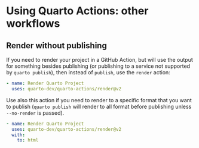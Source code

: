 # Using Quarto Actions: other workflows

## Render without publishing

If you need to render your project in a GitHub Action, but will use the output for something besides publishing (or publishing to a service not supported by `quarto publish`), then instead of `publish`, use the `render` action:

```yaml
- name: Render Quarto Project
  uses: quarto-dev/quarto-actions/render@v2
```

Use also this action if you need to render to a specific format that you want to publish (`quarto publish` will render to all format before publishing unless `--no-render` is passed).

```yaml
- name: Render Quarto Project
  uses: quarto-dev/quarto-actions/render@v2
  with:
    to: html
```

